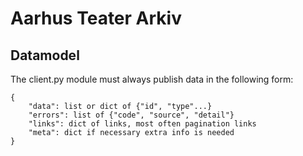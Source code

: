 # Aarhus Teater Arkiv

## Datamodel
The client.py module must always publish data in the following form:

```
{
    "data": list or dict of {"id", "type"...}
    "errors": list of {"code", "source", "detail"}
    "links": dict of links, most often pagination links
    "meta": dict if necessary extra info is needed
}
```